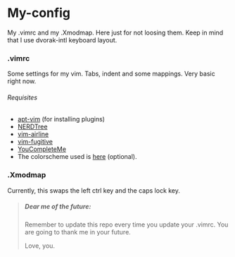 # **My-config**
My .vimrc and my .Xmodmap. Here just for not loosing them. Keep in mind that I use dvorak-intl keyboard layout.


### .vimrc
Some settings for my vim. Tabs, indent and some mappings. Very basic right now.

###### Requisites
+ [apt-vim](https://github.com/egalpin/apt-vim) (for installing plugins)
+ [NERDTree](https://github.com/scrooloose/nerdtree)
+ [vim-airline](https://github.com/vim-airline/vim-airline)
+ [vim-fugitive](https://github.com/tpope/vim-fugitive.git)
+ [YouCompleteMe](https://github.com/Valloric/YouCompleteMe)
+ The colorscheme used is [here](https://github.com/encody/vim-colors) (optional).

### .Xmodmap
Currently, this swaps the left ctrl key and the caps lock key.


>##### _Dear me of the future:_
>Remember to update this repo every time you update your .vimrc. You are going to thank me in your future.
>
>Love, you.
